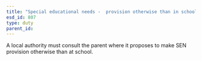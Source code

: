 ```yaml
---
title: "Special educational needs -  provision otherwise than in schools"
esd_id: 807
type: duty
parent_id:  
---
```


A local authority must consult the parent where it proposes to make SEN provision otherwise than at school.

